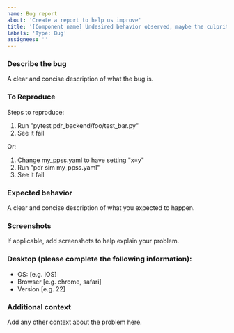 ```yaml
---
name: Bug report
about: 'Create a report to help us improve'
title: '[Component name] Undesired behavior observed, maybe the culprit'
labels: 'Type: Bug'
assignees: ''
---
```


### Describe the bug
A clear and concise description of what the bug is.

### To Reproduce
Steps to reproduce:
1. Run "pytest pdr_backend/foo/test_bar.py"
2. See it fail

Or:
1. Change my_ppss.yaml to have setting "x=y"
2. Run "pdr sim my_ppss.yaml"
3. See it fail

### Expected behavior
A clear and concise description of what you expected to happen.

### Screenshots
If applicable, add screenshots to help explain your problem.

### Desktop (please complete the following information):
 - OS: [e.g. iOS]
 - Browser [e.g. chrome, safari]
 - Version [e.g. 22]

### Additional context
Add any other context about the problem here.
